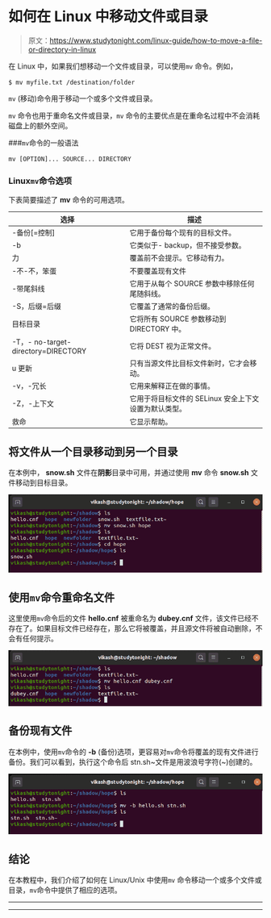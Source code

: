 # 如何在 Linux 中移动文件或目录

> 原文：<https://www.studytonight.com/linux-guide/how-to-move-a-file-or-directory-in-linux>

在 Linux 中，如果我们想移动一个文件或目录，可以使用`mv` 命令。例如，

```
$ mv myfile.txt /destination/folder
```

`mv` (移动)命令用于移动一个或多个文件或目录。

`mv` 命令也用于重命名文件或目录，`mv` 命令的主要优点是在重命名过程中不会消耗磁盘上的额外空间。

###`mv`命令的一般语法

```
mv [OPTION]... SOURCE... DIRECTORY
```

### Linux`mv`命令选项

下表简要描述了 **mv** 命令的可用选项。

| 选择 | 描述 |
| --- | --- |
| -备份[=控制] | 它用于备份每个现有的目标文件。 |
| -b | 它类似于- backup，但不接受参数。 |
| 力 | 覆盖前不会提示。它移动有力。 |
| -不-不，笨蛋 | 不要覆盖现有文件 |
| -带尾斜线 | 它用于从每个 SOURCE 参数中移除任何尾随斜线。 |
| -S，后缀=后缀 | 它覆盖了通常的备份后缀。 |
| 目标目录 | 它将所有 SOURCE 参数移动到 DIRECTORY 中。 |
| -T，- no-target-directory=DIRECTORY | 它将 DEST 视为正常文件。 |
| u 更新 | 只有当源文件比目标文件新时，它才会移动。 |
| -v，-冗长 | 它用来解释正在做的事情。 |
| -Z，-上下文 | 它用于将目标文件的 SELinux 安全上下文设置为默认类型。 |
| 救命 | 它显示帮助。 |

## 将文件从一个目录移动到另一个目录

在本例中， **snow.sh** 文件在**阴影**目录中可用，并通过使用 **mv** 命令 **snow.sh** 文件移动到目标目录。

![mv command](img/15e806d2ddd4dd873b2dbcb6a5781bab.png)

## 使用`mv`命令重命名文件

这里使用`mv`命令后的文件 **hello.cnf** 被重命名为 **dubey.cnf** 文件，该文件已经不存在了。如果目标文件已经存在，那么它将被覆盖，并且源文件将被自动删除，不会有任何提示。

![mv command](img/05aa17788ccc63f2608dbb6bb0f1aff1.png)

## 备份现有文件

在本例中，使用`mv`命令的 **-b** (备份)选项，更容易对`mv`命令将覆盖的现有文件进行备份。我们可以看到，执行这个命令后 stn.sh~文件是用波浪号字符(~)创建的。

![mv command](img/2205b77e15bee36b7f74a4dcb22b5303.png)

## 结论

在本教程中，我们介绍了如何在 Linux/Unix 中使用`mv` 命令移动一个或多个文件或目录，`mv`命令中提供了相应的选项。

* * *

* * *